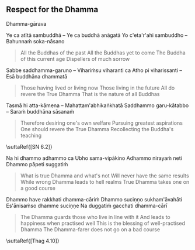 ## Respect for the Dhamma<a id="respect-for-the-dhamma"></a>
Dhamma-gārava

Ye ca atītā sambuddhā – Ye ca buddhā anāgatā
Yo c'eta'r'ahi sambuddho – Bahunnaṁ soka-nāsano

<div class="english">

> All the Buddhas of the past
> All the Buddhas yet to come
> The Buddha of this current age
> Dispellers of much sorrow

</div>

Sabbe saddhamma-garuno – Vihariṁsu viharanti ca
Atho pi viharissanti – Esā buddhāna dhammatā

<div class="english">

> Those having lived or living now
> Those living in the future
> All do revere the True Dhamma
> That is the nature of all Buddhas

</div>

Tasmā hi atta-kāmena – Mahattam'abhikaṅkhatā
Saddhammo garu-kātabbo – Saraṁ buddhāna sāsanaṁ

<div class="english">

> Therefore desiring one's own welfare
> Pursuing greatest aspirations
> One should revere the True Dhamma
> Recollecting the Buddha's teaching

</div>

\suttaRef{[SN 6.2]}

Na hi dhammo adhammo ca
Ubho sama-vipākino
Adhammo nirayaṁ neti
Dhammo pāpeti suggatiṁ

<div class="english">

> What is true Dhamma and what's not
> Will never have the same results
> While wrong Dhamma leads to hell realms
> True Dhamma takes one on a good course

</div>

Dhammo have rakkhati dhamma-cāriṁ
Dhammo suciṇṇo sukham'āvahāti
Es'ānisaṁso dhamme suciṇṇe
Na duggatiṁ gacchati dhamma-cārī

<div class="english">

> The Dhamma guards those who live in line with it
> And leads to happiness when practised well
> This is the blessing of well-practised Dhamma
> The Dhamma-farer does not go on a bad course

</div>

\suttaRef{[Thag 4.10]}
